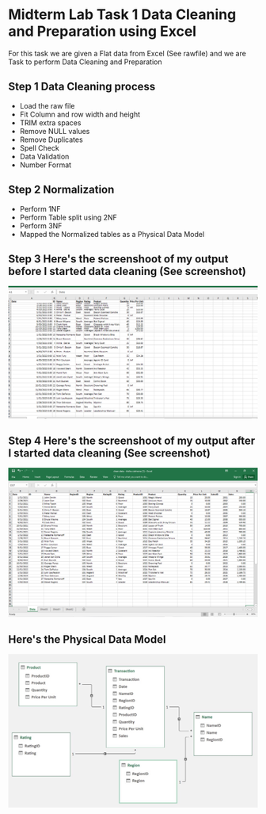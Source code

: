 # Midterm Lab Task 1 Data Cleaning and Preparation using Excel
For this task we are given a Flat data from Excel (See rawfile) and we are Task to perform Data Cleaning and Preparation
## Step 1 Data Cleaning process
- Load the raw file
- Fit Column and row width and height
- TRIM extra spaces
- Remove NULL values
- Remove Duplicates
- Spell Check
- Data Validation
- Number Format
## Step 2 Normalization
- Perform 1NF
- Perform Table split using 2NF
- Perform 3NF
- Mapped the Normalized tables as a Physical Data Model
## Step 3 Here's the screenshoot of my output before I started data cleaning (See screenshot)
![Sample Output](images/before.PNG)
## Step 4 Here's the screenshoot of my output after I started data cleaning (See screenshot)
![Sample Output](images/1.PNG)
## Here's the Physical Data Model
![Sample Output](images/one.jpg)
